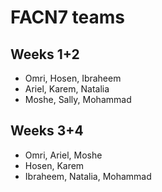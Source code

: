 # FACN7 teams

## Weeks 1+2 

- Omri, Hosen, Ibraheem
- Ariel, Karem, Natalia
- Moshe, Sally, Mohammad

## Weeks 3+4

- Omri, Ariel, Moshe
- Hosen, Karem
- Ibraheem, Natalia, Mohammad
